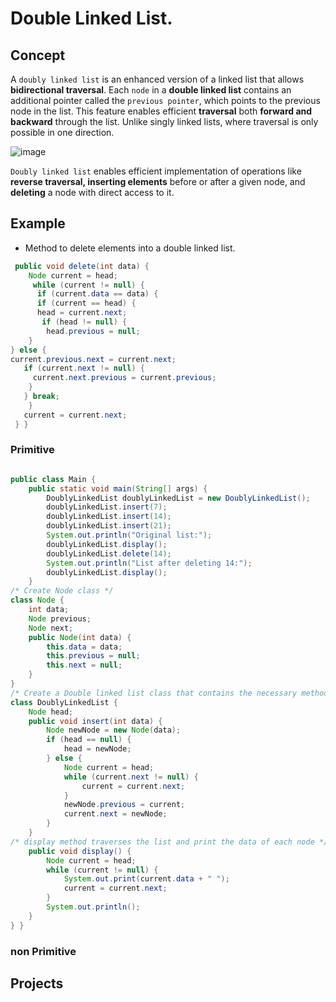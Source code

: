 # Double Linked List.
## Concept

A `doubly linked list` is an enhanced version of a linked list that allows **bidirectional traversal**. Each `node` in a **double linked list** contains an additional pointer called the `previous pointer`, which points to the previous node in the list. This feature enables efficient **traversal** both **forward and backward** through the list. Unlike singly linked lists, where traversal is only possible in one direction.

![image](https://github.com/SAFCSP-Team/data-structures-and-algorithms-bootcamp/assets/148945652/853da773-559e-4b16-b203-b9ca500185b5)

 `Doubly linked list` enables efficient implementation of operations like **reverse traversal, 
  inserting elements** before or after a given node, and **deleting** a node with direct access to it.
   
## Example 
* Method to delete elements into a double linked list.
```java
 public void delete(int data) {
    Node current = head;
     while (current != null) {
      if (current.data == data) {
      if (current == head) {
      head = current.next;
       if (head != null) {
        head.previous = null;
    }
} else {
current.previous.next = current.next;
   if (current.next != null) {
     current.next.previous = current.previous;
    }
   } break;
    }
   current = current.next;
 } }
```

### Primitive 
```java

public class Main {
    public static void main(String[] args) {
        DoublyLinkedList doublyLinkedList = new DoublyLinkedList();
        doublyLinkedList.insert(7);
        doublyLinkedList.insert(14);
        doublyLinkedList.insert(21);
        System.out.println("Original list:");
        doublyLinkedList.display();
        doublyLinkedList.delete(14);
        System.out.println("List after deleting 14:");
        doublyLinkedList.display();
    }
/* Create Node class */
class Node {
    int data;
    Node previous;
    Node next;
    public Node(int data) {
        this.data = data;
        this.previous = null;
        this.next = null;
    }
}
/* Create a Double linked list class that contains the necessary methods for insertion, deletion, and display */
class DoublyLinkedList {
    Node head;
    public void insert(int data) {
        Node newNode = new Node(data);
        if (head == null) {
            head = newNode;
        } else {
            Node current = head;
            while (current.next != null) {
                current = current.next;
            }
            newNode.previous = current;
            current.next = newNode;
        }
    }
/* display method traverses the list and print the data of each node */
    public void display() {
        Node current = head;
        while (current != null) {
            System.out.print(current.data + " ");
            current = current.next;
        }
        System.out.println();
    }
} }
```
### non Primitive



## Projects

